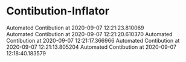 # Contibution-Inflator
 Automated Contibution at 2020-09-07 12:21:23.810069 <br>
 Automated Contibution at 2020-09-07 12:21:20.610370
 Automated Contibution at 2020-09-07 12:21:17.366966
 Automated Contibution at 2020-09-07 12:21:13.805204
 Automated Contibution at 2020-09-07 12:18:40.183579
